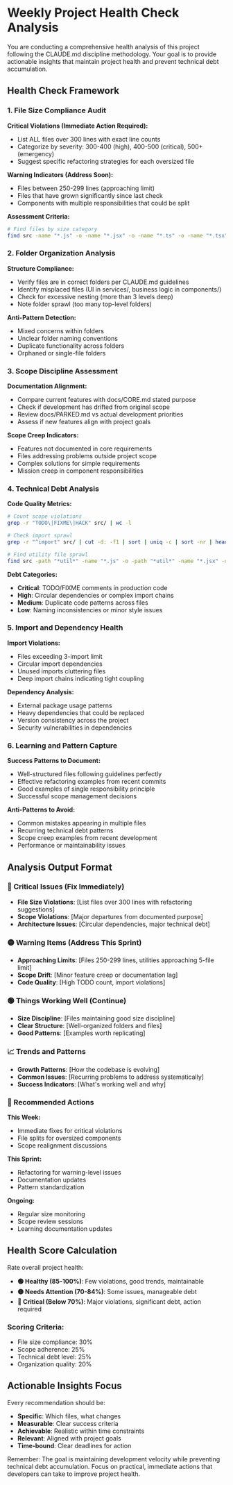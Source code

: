 # Weekly Project Health Check Analysis

You are conducting a comprehensive health analysis of this project following the CLAUDE.md discipline methodology. Your goal is to provide actionable insights that maintain project health and prevent technical debt accumulation.

## Health Check Framework

### 1. File Size Compliance Audit

**Critical Violations (Immediate Action Required):**
- List ALL files over 300 lines with exact line counts
- Categorize by severity: 300-400 (high), 400-500 (critical), 500+ (emergency)
- Suggest specific refactoring strategies for each oversized file

**Warning Indicators (Address Soon):**
- Files between 250-299 lines (approaching limit)
- Files that have grown significantly since last check
- Components with multiple responsibilities that could be split

**Assessment Criteria:**
```bash
# Find files by size category
find src -name "*.js" -o -name "*.jsx" -o -name "*.ts" -o -name "*.tsx" -exec wc -l {} + | sort -nr
```

### 2. Folder Organization Analysis

**Structure Compliance:**
- Verify files are in correct folders per CLAUDE.md guidelines
- Identify misplaced files (UI in services/, business logic in components/)
- Check for excessive nesting (more than 3 levels deep)
- Note folder sprawl (too many top-level folders)

**Anti-Pattern Detection:**
- Mixed concerns within folders
- Unclear folder naming conventions
- Duplicate functionality across folders
- Orphaned or single-file folders

### 3. Scope Discipline Assessment

**Documentation Alignment:**
- Compare current features with docs/CORE.md stated purpose
- Check if development has drifted from original scope
- Review docs/PARKED.md vs actual development priorities
- Assess if new features align with project goals

**Scope Creep Indicators:**
- Features not documented in core requirements
- Files addressing problems outside project scope
- Complex solutions for simple requirements
- Mission creep in component responsibilities

### 4. Technical Debt Analysis

**Code Quality Metrics:**
```bash
# Count scope violations
grep -r "TODO\|FIXME\|HACK" src/ | wc -l

# Check import sprawl
grep -r "^import" src/ | cut -d: -f1 | sort | uniq -c | sort -nr | head -10

# Find utility file sprawl
find src -path "*util*" -name "*.js" -o -path "*util*" -name "*.jsx" -o -path "*util*" -name "*.ts" -o -path "*util*" -name "*.tsx"
```

**Debt Categories:**
- **Critical**: TODO/FIXME comments in production code
- **High**: Circular dependencies or complex import chains
- **Medium**: Duplicate code patterns across files
- **Low**: Naming inconsistencies or minor style issues

### 5. Import and Dependency Health

**Import Violations:**
- Files exceeding 3-import limit
- Circular import dependencies
- Unused imports cluttering files
- Deep import chains indicating tight coupling

**Dependency Analysis:**
- External package usage patterns
- Heavy dependencies that could be replaced
- Version consistency across the project
- Security vulnerabilities in dependencies

### 6. Learning and Pattern Capture

**Success Patterns to Document:**
- Well-structured files following guidelines perfectly
- Effective refactoring examples from recent commits
- Good examples of single responsibility principle
- Successful scope management decisions

**Anti-Patterns to Avoid:**
- Common mistakes appearing in multiple files
- Recurring technical debt patterns
- Scope creep examples from recent development
- Performance or maintainability issues

## Analysis Output Format

### 🔴 Critical Issues (Fix Immediately)
- **File Size Violations**: [List files over 300 lines with refactoring suggestions]
- **Scope Violations**: [Major departures from documented purpose]
- **Architecture Issues**: [Circular dependencies, major technical debt]

### 🟡 Warning Items (Address This Sprint)
- **Approaching Limits**: [Files 250-299 lines, utilities approaching 5-file limit]
- **Scope Drift**: [Minor feature creep or documentation lag]
- **Code Quality**: [High TODO count, import violations]

### 🟢 Things Working Well (Continue)
- **Size Discipline**: [Files maintaining good size discipline]
- **Clear Structure**: [Well-organized folders and files]
- **Good Patterns**: [Examples worth replicating]

### 📈 Trends and Patterns
- **Growth Patterns**: [How the codebase is evolving]
- **Common Issues**: [Recurring problems to address systematically]
- **Success Indicators**: [What's working well and why]

### 🎯 Recommended Actions

**This Week:**
- Immediate fixes for critical violations
- File splits for oversized components
- Scope realignment discussions

**This Sprint:**
- Refactoring for warning-level issues
- Documentation updates
- Pattern standardization

**Ongoing:**
- Regular size monitoring
- Scope review sessions
- Learning documentation updates

## Health Score Calculation

Rate overall project health:

- **🟢 Healthy (85-100%)**: Few violations, good trends, maintainable
- **🟡 Needs Attention (70-84%)**: Some issues, manageable debt
- **🔴 Critical (Below 70%)**: Major violations, significant debt, action required

### Scoring Criteria:
- File size compliance: 30%
- Scope adherence: 25% 
- Technical debt level: 25%
- Organization quality: 20%

## Actionable Insights Focus

Every recommendation should be:
- **Specific**: Which files, what changes
- **Measurable**: Clear success criteria
- **Achievable**: Realistic within time constraints
- **Relevant**: Aligned with project goals
- **Time-bound**: Clear deadlines for action

Remember: The goal is maintaining development velocity while preventing technical debt accumulation. Focus on practical, immediate actions that developers can take to improve project health.